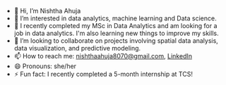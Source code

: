 - 👋 Hi, I’m Nishtha Ahuja
- 👀 I’m interested in data analytics, machine learning and Data science.
- 🌱 I recently completed my MSc in Data Analytics and am looking for a job in data analytics. I'm also learning new things to improve my skills.
- 💞️ I’m looking to collaborate on projects involving spatial data analysis, data visualization, and predictive modeling.
- 📫 How to reach me: nishthaahuja8070@gmail.com, [LinkedIn](https://www.linkedin.com/in/nishtha-ahuja-na31102000)
- 😄 Pronouns: she/her
- ⚡ Fun fact: I recently completed a 5-month internship at TCS!

<!---
Nishthahuja/Nishthahuja is a ✨ special ✨ repository because its `README.md` (this file) appears on your GitHub profile.
You can click the Preview link to take a look at your changes.
--->
